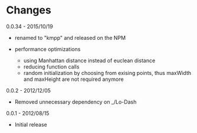 # Changes

0.0.34 - 2015/10/19

  - renamed to "kmpp" and released on the NPM

  - performance optimizations

    - using Manhattan distance instead of euclean distance
    - reducing function calls
    - random initialization by choosing from exising points, thus maxWidth
      and maxHeight are not required anymore

0.0.2 - 2012/12/05

  - Removed unnecessary dependency on _/Lo-Dash

0.0.1 - 2012/08/15

  - Initial release